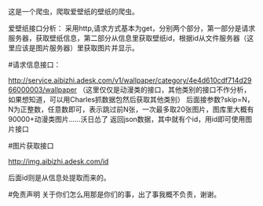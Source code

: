 这是一个爬虫，爬取爱壁纸的壁纸的爬虫。

爱壁纸接口分析：
采用http,请求方式基本为get，分别两个部分，第一部分是请求服务器，获取壁纸信息，第二部分从信息里获取壁纸id，根据id从文件服务器（这里应该是图片服务器）里获取图片并显示。

#请求信息接口：

http://service.aibizhi.adesk.com/v1/wallpaper/category/4e4d610cdf714d2966000003/wallpaper
（这里仅仅是动漫类的接口，其他类别的接口不作分析，如果想知道，可以用Charles抓数据包然后获取其他类别）
后面接参数?skip=N，N为正整数，任意数即可，表示跳过前N张，一次最多取20张图片，图库里大概有90000+动漫类图片……沃日怂了
返回json数据，其中就有个id，用id即可使用图片接口


#图片获取接口

http://img.aibizhi.adesk.com/id

后面id则是从信息处提取而来的。


#免责声明
关于你们怎么用那是你们的事，出了事我概不负责，谢谢。
